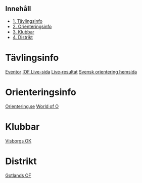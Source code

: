 <div id="table-of-contents">
<h2>Inneh&aring;ll</h2>
<div id="text-table-of-contents">
<ul>
<li><a href="#org3beb377">1. Tävlingsinfo</a></li>
<li><a href="#org16a2fc6">2. Orienteringsinfo</a></li>
<li><a href="#orgdc262d2">3. Klubbar</a></li>
<li><a href="#org8ea3353">4. Distrikt</a></li>
</ul>
</div>
</div>


<a id="org3beb377"></a>

# Tävlingsinfo

[Eventor](https://eventor.orientering.se/)
[IOF Live-sida](https://liveorienteering.com/)
[Live-resultat](http://live.orientering.se/)
[Svensk orientering hemsida](http://www.svenskorientering.se/)


<a id="org16a2fc6"></a>

# Orienteringsinfo

[Orientering.se](https://www.orientering.se/)
[World of O](http://worldofo.com/)


<a id="orgdc262d2"></a>

# Klubbar

[Visborgs OK](http://www1.visborgsok.se/)


<a id="org8ea3353"></a>

# Distrikt

[Gotlands OF](http://www.svenskorientering.se/Distrikt/gotlandsorienteringsforbund/)

